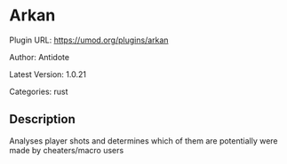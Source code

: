 # Arkan

Plugin URL: https://umod.org/plugins/arkan

Author: Antidote

Latest Version: 1.0.21

Categories: rust

## Description

Analyses player shots and determines which of them are potentially were made by cheaters/macro users
